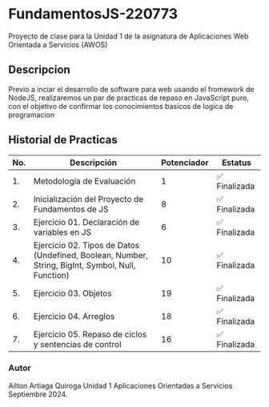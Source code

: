 # FundamentosJS-220773
Proyecto de clase para la Unidad 1 de la asignatura de Aplicaciones Web Orientada a Servicios (AWOS)

## Descripcion
Previo a inciar el desarrollo de software para web usando el fromework de NodeJS, realizaremos un par de practicas de repaso en JavaScript puro, con el objetivo de confirmar los conocimientos basicos de logica de programacion

## Historial de Practicas

| No. | Descripción | Potenciador | Estatus     |
|-----|-------------|-------------|-------------|
| 1.  | Metodología de Evaluación | 1           | ✅ Finalizada |
| 2.  | Inicialización del Proyecto de Fundamentos de JS | 8 | ✅ Finalizada |
| 3.  | Ejercicio 01. Declaración de variables en JS | 6 | ✅ Finalizada |
| 4.  | Ejercicio 02. Tipos de Datos (Undefined, Boolean, Number, String, BigInt, Symbol, Null, Function) | 10 | ✅ Finalizada |
| 5.  | Ejercicio 03. Objetos | 19 | ✅ Finalizada |
| 6.  | Ejercicio 04. Arreglos | 18 | ✅ Finalizada |
| 7.  | Ejercicio 05. Repaso de ciclos y sentencias de control|16|✅ Finalizada|



### Autor
Ailton Artiaga Quiroga
Unidad 1
Aplicaciones Orientadas a Servicios
Septiembre 2024.